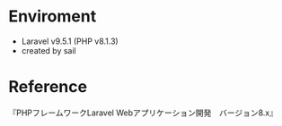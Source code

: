 # Enviroment

- Laravel v9.5.1 (PHP v8.1.3)
- created by sail

# Reference

『PHPフレームワークLaravel Webアプリケーション開発　バージョン8.x』
